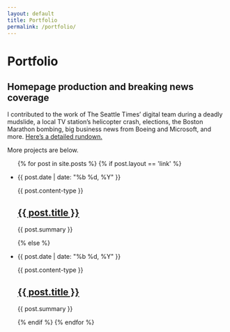 ```yaml
---
layout: default
title: Portfolio
permalink: /portfolio/
---
```


<h1 class="post-title">Portfolio</h1>

<h2>Homepage production and breaking news coverage</h2>
<p>I contributed to the work of The Seattle Times’ digital team during a deadly mudslide, a local TV station’s helicopter crash, elections, the Boston Marathon bombing, big business news from Boeing and Microsoft, and more. <a href="https://hannahsbirch.com/portfolio/homepage-and-breaking-news/">Here’s a detailed rundown.</a></p>

<p>More projects are below.</p>

<ul class="post-list">
  {% for post in site.posts %}
  {% if post.layout == 'link' %}  
    <li>
    <p class="post-meta">{{ post.date | date: "%b %d, %Y" }}</p>
    <p class="post-meta">{{ post.content-type }}</p>
    <h2>
      <a class="post-link" href="{{ post.source-url }}">{{ post.title }}</a>
    </h2>
    <p>{{ post.summary }}</p>
    </li>

  {% else %}
    <li>
      <p class="post-meta">{{ post.date | date: "%b %d, %Y" }}</p>
      <p class="post-meta">{{ post.content-type }}</p>
      <h2>
        <a class="post-link" href="{{ post.url | prepend: site.baseurl }}">{{ post.title }}</a>
      </h2>
      <p>{{ post.summary }}</p>
    </li>
      {% endif %}
  {% endfor %}
</ul>

